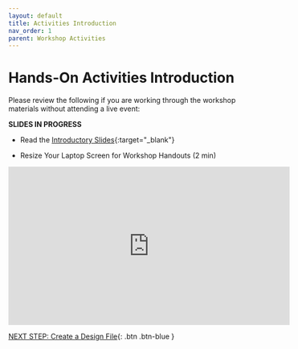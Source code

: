 ```yaml
---
layout: default
title: Activities Introduction
nav_order: 1
parent: Workshop Activities
---
```

# Hands-On Activities Introduction

Please review the following if you are working through the workshop materials without attending a live event:

**SLIDES IN PROGRESS**
- Read the [Introductory Slides](https://docs.google.com/presentation/d/1m9pCZ2g_ErpzakX14u5IQV0BRyE-HPUeD-EM_3Qwflw/){:target="_blank"} 

- Resize Your Laptop Screen for Workshop Handouts (2 min)
<iframe width="560" height="315" src="https://www.youtube.com/embed/Igk5hZUfzN0" title="YouTube video player" frameborder="0" allow="accelerometer; autoplay; clipboard-write; encrypted-media; gyroscope; picture-in-picture" allowfullscreen></iframe>


[NEXT STEP: Create a Design File](create-design-file.html){: .btn .btn-blue }
